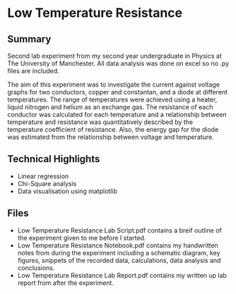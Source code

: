 # Low Temperature Resistance
## Summary
Second lab experiment from my second year undergraduate in Physics at The University of Manchester. All data analysis was done on excel so no .py files are included.

The aim of this experiment was to investigate the current against voltage graphs for two conductors, copper and constantan, and a diode at different temperatures. The range of temperatures were achieved using a heater, liquid nitrogen and helium as an exchange gas. The resistance of each conductor was calculated for each temperature and a relationship between temperature and resistance was quantitatively described by the temperature coefficient of resistance. Also, the energy gap for the diode was estimated from the relationship between voltage and temperature.

## Technical Highlights

* Linear regression
* Chi-Square analysis
* Data visualisation using matplotlib

## Files 
* Low Temperature Resistance Lab Script.pdf contains a breif outline of the experiment given to me before I started.
* Low Temperature Resistance Notebook.pdf contains my handwritten notes from during the experiment including a schematic diagram, key figures, snippets of the recorded data, calculations, data analysis and conclusions.
* Low Temperature Resistance Lab Report.pdf contains my written up lab report from after the experiment.
